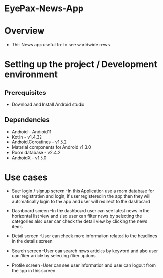 # EyePax-News-App
# Overview 
*   This News app useful for to see worldwide news

# Setting up the project / Development environment
## Prerequisites 
* Download and Install Android studio

## Dependencies
*   Android - Android11
*   Kotlin - v1.4.32
*   Android.Coroutines - v1.5.2
*   Material components for Android v1.3.0
*   Room database - v2.4.2
*   AndroidX - v1.5.0

# Use cases
*   Suer login / signup screen
    -In this Application use a room database for user registration and login, If user registered
     in the app then they will automatically login to the app and user will redirect to the dashboard

*   Dashboard screen
    -In the dashboard user can see latest news in the horizontal list view and also user can filter news by 
     selecting the categories also user can check the detail view by clicking the news items
    
*   Detail screen 
    -User can check more information related to the headlines in the details screen
    
*   Search screen
    -User can search news articles by keyword and also user can filter article by selecting filter options 
    
*   Profile screen 
    -User can see user information and user can logout from the app in this screen
    










